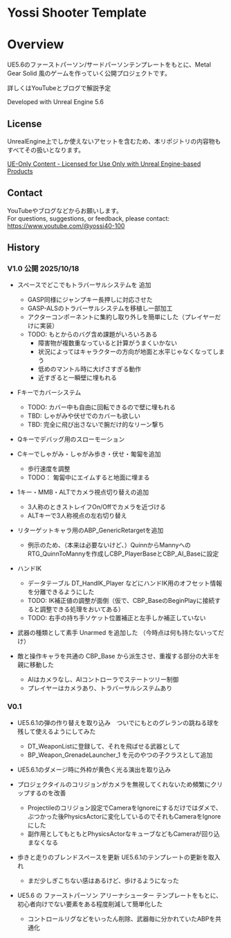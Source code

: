 # Yossi Shooter Template

# Overview
UE5.6のファーストパーソン/サードパーソンテンプレートをもとに、Metal Gear Solid 風のゲームを作っていく公開プロジェクトです。

詳しくはYouTubeとブログで解説予定

Developed with Unreal Engine 5.6


## License
UnrealEngine上でしか使えないアセットを含むため、本リポジトリの内容物もすべてその扱いとなります。

[UE-Only Content - Licensed for Use Only with Unreal Engine-based Products](https://www.unrealengine.com/en-US/eula/content)  


## Contact
YouTubeやブログなどからお願いします。  
For questions, suggestions, or feedback, please contact: https://www.youtube.com/@yossi40-100



## History
### V1.0 公開 2025/10/18

- スペースでどこでもトラバーサルシステムを 追加
  - GASP同様にジャンプキー長押しに対応させた
  - GASP-ALSのトラバーサルシステムを移植し一部加工
  - アクターコンポーネントに集約し取り外しを簡単にした（プレイヤーだけに実装）
  - TODO: もとからのバグ含め課題がいろいろある
    - 障害物が複数重なっていると計算がうまくいかない
    - 状況によってはキャラクターの方向が地面と水平じゃなくなってしまう
    - 低めのマントル時に大げさすぎる動作
    - 近すぎると一瞬壁に埋もれる

- Fキーでカバーシステム
  - TODO: カバー中も自由に回転できるので壁に埋もれる
  - TBD: しゃがみや伏せでのカバーも欲しい
  - TBD: 完全に飛び出さないで腕だけ的なリーン撃ち


- Qキーでデバッグ用のスローモーション

- Cキーでしゃがみ・しゃがみ歩き・伏せ・匍匐を追加
  - 歩行速度を調整
  - TODO： 匍匐中にエイムすると地面に埋まる


- 1キー・MMB・ALTでカメラ視点切り替えの追加
  - 3人称のときストレイフOn/Offでカメラを近づける
  - ALTキーで3人称視点の左右切り替え


- リターゲットキャラ用のABP_GenericRetargetを追加
  - 例示のため、（本来は必要ないけど、）QuinnからMannyへのRTG_QuinnToMannyを作成しCBP_PlayerBaseとCBP_AI_Baseに設定


- ハンドIK
  - データテーブル DT_HandIK_Player などにハンドIK用のオフセット情報を分離できるようにした
  - TODO: IK補正値の調整が面倒（仮で、CBP_BaseのBeginPlayに接続すると調整できる処理をおいてある）
  - TODO: 右手の持ち手ソケット位置補正と左手しか補正していない


 - 武器の種類として素手 Unarmed を追加した （今時点は何も持たないってだけ）


- 敵と操作キャラを共通の CBP_Base から派生させ、重複する部分の大半を親に移動した
  - AIはカメラなし、AIコントローラでステートツリー制御
  - プレイヤーはカメラあり、トラバーサルシステムあり

### V0.1
- UE5.6.1の弾の作り替えを取り込み　ついでにもとのグレランの跳ねる球を残して使えるようにしてみた
  - DT_WeaponListに登録して、それを飛ばせる武器として
  - BP_Weapon_GrenadeLauncher_1 を元のやつの子クラスとして追加

- UE5.6.1のダメージ時に外枠が黄色く光る演出を取り込み

- プロジェクタイルのコリジョンがカメラを無視してくれないため頻繁にクリップするのを改善
  - Projectileのコリジョン設定でCameraをIgnoreにするだけではダメで、ぶつかった後PhysicsActorに変化しているのでそれもCameraをIgnoreにした
  - 副作用としてもともとPhysicsActorなキューブなどもCameraが回り込まなくなる


- 歩きと走りのブレンドスペースを更新 UE5.6.1のテンプレートの更新を取入れ
  - まだ少しぎこちない感はあるけど、歩けるようになった


- UE5.6 の ファーストパーソン アリーナシューター テンプレートをもとに、初心者向けでない要素をある程度削減して簡単化した
  - コントロールリグなどをいったん削除、武器毎に分かれていたABPを共通化
